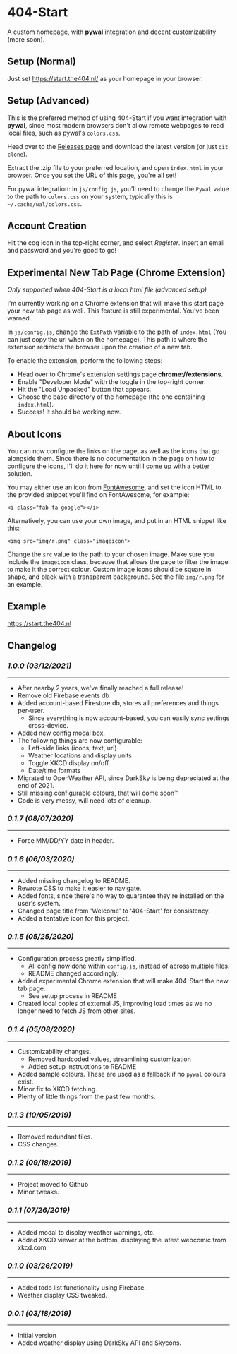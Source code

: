 # 404-Start
A custom homepage, with **pywal** integration and decent customizability (more soon).

## Setup (Normal)
Just set https://start.the404.nl/ as your homepage in your browser.

## Setup (Advanced)
This is the preferred method of using 404-Start if you want integration with **pywal**, since most modern browsers don't allow remote webpages to read local files, such as pywal's `colors.css`.

Head over to the [Releases page](https://github.com/the404devs/404-start/releases) and download the latest version (or just `git clone`).

Extract the .zip file to your preferred location, and open `index.html` in your browser. Once you set the URL of this page, you're all set!

For pywal integration: in `js/config.js`, you'll need to change the `Pywal` value to the path to `colors.css` on your system, typically this is `~/.cache/wal/colors.css`.

## Account Creation
Hit the cog icon in the top-right corner, and select *Register*. Insert an email and password and you're good to go!

## Experimental New Tab Page (Chrome Extension)
*Only supported when 404-Start is a local html file (advanced setup)*

I'm currently working on a Chrome extension that will make this start page your new tab page as well. This feature is still experimental. You've been warned.

In `js/config.js`, change the `ExtPath` variable to the path of `index.html` (You can just copy the url when on the homepage). This path is where the extension redirects the browser upon the creation of a new tab.

To enable the extension, perform the following steps:
- Head over to Chrome's extension settings page **chrome://extensions**.
- Enable "Developer Mode" with the toggle in the top-right corner.
- Hit the "Load Unpacked" button that appears.
- Choose the base directory of the homepage (the one containing `index.html`).
- Success! It should be working now.

## About Icons
You can now configure the links on the page, as well as the icons that go alongside them.
Since there is no documentation in the page on how to configure the icons, I'll do it here for now until I come up with a better solution.

You may either use an icon from [FontAwesome](https://fontawesome.com/icons/), and set the icon HTML to the provided snippet you'll find on FontAwesome, for example: 

`<i class="fab fa-google"></i>`

Alternatively, you can use your own image, and put in an HTML snippet like this: 

`<img src="img/r.png" class="imageicon">`

Change the `src` value to the path to your chosen image. Make sure you include the `imageicon` class, because that allows the page to filter the image to make it the correct colour. Custom image icons should be square in shape, and black with a transparent background. See the file `img/r.png` for an example.

## Example
https://start.the404.nl

## Changelog

### *1.0.0 (03/12/2021)*
------------------------
- After nearby 2 years, we've finally reached a full release!
- Remove old Firebase events db
- Added account-based Firestore db, stores all preferences and things per-user.
    - Since everything is now account-based, you can easily sync settings cross-device.
- Added new config modal box.
- The following things are now configurable:
    - Left-side links (icons, text, url)
    - Weather locations and display units
    - Toggle XKCD display on/off
    - Date/time formats
- Migrated to OpenWeather API, since DarkSky is being depreciated at the end of 2021.
- Still missing configurable colours, that will come soon™
- Code is very messy, will need lots of cleanup.

### *0.1.7 (08/07/2020)*
------------------------
- Force MM/DD/YY date in header.

### *0.1.6 (06/03/2020)*
------------------------
- Added missing changelog to README.
- Rewrote CSS to make it easier to navigate.
- Added fonts, since there's no way to guarantee they're installed on the user's system.
- Changed page title from 'Welcome' to '404-Start' for consistency.
- Added a tentative icon for this project.

### *0.1.5 (05/25/2020)*
------------------------
- Configuration process greatly simplified.
    - All config now done within `config.js`, instead of across multiple files.
    - README changed accordingly.
- Added experimental Chrome extension that will make 404-Start the new tab page.
    - See setup process in README
- Created local copies of external JS, improving load times as we no longer need to fetch JS from other sites.


### *0.1.4 (05/08/2020)*
------------------------
- Customizability changes.
    - Removed hardcoded values, streamlining customization
    - Added setup instructions to README
- Added sample colours. These are used as a fallback if no `pywal` colours exist.
- Minor fix to XKCD fetching.
- Plenty of little things from the past few months.

### *0.1.3 (10/05/2019)*
------------------------
- Removed redundant files.
- CSS changes.

### *0.1.2 (09/18/2019)*
------------------------
- Project moved to Github
- Minor tweaks.

### *0.1.1 (07/26/2019)*
-----------------------
- Added modal to display weather warnings, etc.
- Added XKCD viewer at the bottom, displaying the latest webcomic from xkcd.com

### *0.1.0 (03/26/2019)*
-----------------------
- Added todo list functionality using Firebase.
- Weather display CSS tweaked.

### *0.0.1 (03/18/2019)*
-----------------------
- Initial version
- Added weather display using DarkSky API and Skycons.






